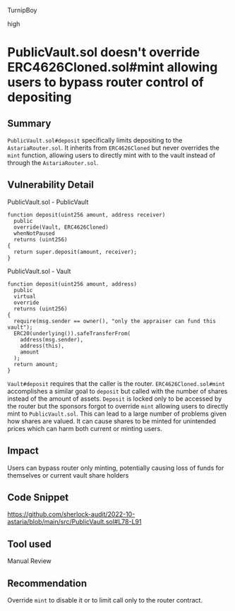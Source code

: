 TurnipBoy

high

# PublicVault.sol doesn't override ERC4626Cloned.sol#mint allowing users to bypass router control of depositing

## Summary

`PublicVault.sol#deposit` specifically limits depositing to the `AstariaRouter.sol`. It inherits from `ERC4626Cloned` but never overrides the `mint` function, allowing users to directly mint with to the vault instead of through the `AstariaRouter.sol`.

## Vulnerability Detail

PublicVault.sol - PublicVault

    function deposit(uint256 amount, address receiver)
      public
      override(Vault, ERC4626Cloned)
      whenNotPaused
      returns (uint256)
    {
      return super.deposit(amount, receiver);
    }

PublicVault.sol - Vault

    function deposit(uint256 amount, address)
      public
      virtual
      override
      returns (uint256)
    {
      require(msg.sender == owner(), "only the appraiser can fund this vault");
      ERC20(underlying()).safeTransferFrom(
        address(msg.sender),
        address(this),
        amount
      );
      return amount;
    }

`Vault#deposit` requires that the caller is the router. `ERC4626Cloned.sol#mint` accomplishes a similar goal to `deposit` but called with the number of shares instead of the amount of assets. `Deposit` is locked only to be accessed by the router but the sponsors forgot to override `mint` allowing users to directly mint to `PublicVault.sol`. This can lead to a large number of problems given how shares are valued. It can cause shares to be minted for unintended prices which can harm both current or minting users.

## Impact

Users can bypass router only minting, potentially causing loss of funds for themselves or current vault share holders 

## Code Snippet

https://github.com/sherlock-audit/2022-10-astaria/blob/main/src/PublicVault.sol#L78-L91

## Tool used

Manual Review

## Recommendation

Override `mint` to disable it or to limit call only to the router contract.
